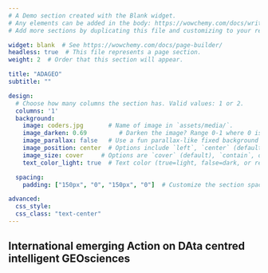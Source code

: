 ```yaml
---
# A Demo section created with the Blank widget.
# Any elements can be added in the body: https://wowchemy.com/docs/writing-markdown-latex/
# Add more sections by duplicating this file and customizing to your requirements.

widget: blank  # See https://wowchemy.com/docs/page-builder/
headless: true  # This file represents a page section.
weight: 2  # Order that this section will appear.

title: "ADAGEO"
subtitle: ""

design:
  # Choose how many columns the section has. Valid values: 1 or 2.
  columns: '1'
  background:
    image: coders.jpg       # Name of image in `assets/media/`.
    image_darken: 0.69         # Darken the image? Range 0-1 where 0 is transparent and 1 is opaque.
    image_parallax: false   # Use a fun parallax-like fixed background effect on desktop? true/false
    image_position: center  # Options include `left`, `center` (default), or `right`.
    image_size: cover     # Options are `cover` (default), `contain`, or `actual` size.
    text_color_light: true  # Text color (true=light, false=dark, or remove for the dynamic theme color).

  spacing:
    padding: ["150px", "0", "150px", "0"]  # Customize the section spacing. Order is top, right, bottom, left.

advanced:
  css_style:
  css_class: "text-center"
---
```


## International emerging **A**ction on **DA**ta centred intelligent **GEO**sciences
